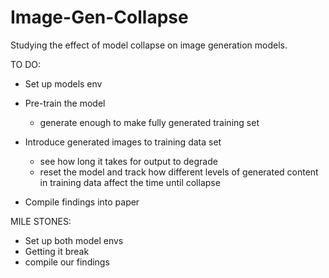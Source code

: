# Image-Gen-Collapse
Studying the effect of model collapse on image generation models.


TO DO:
- Set up models env
- Pre-train the model
    - generate enough to make fully generated training set
    
- Introduce generated images to training data set
  - see how long it takes for output to degrade
  - reset the model and track how different levels of generated content in training data affect the time until collapse

- Compile findings into paper

MILE STONES:

- Set up both model envs
- Getting it break
- compile our findings
